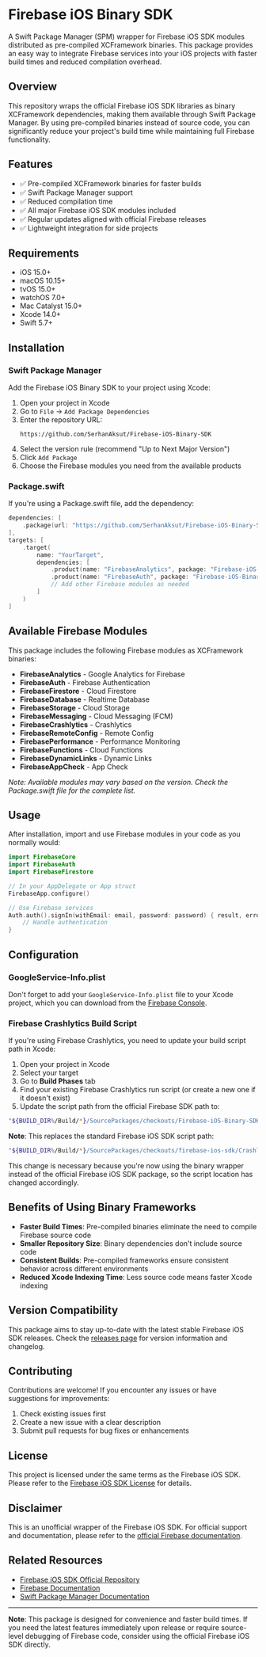 # Firebase iOS Binary SDK

A Swift Package Manager (SPM) wrapper for Firebase iOS SDK modules distributed as pre-compiled XCFramework binaries. This package provides an easy way to integrate Firebase services into your iOS projects with faster build times and reduced compilation overhead.

## Overview

This repository wraps the official Firebase iOS SDK libraries as binary XCFramework dependencies, making them available through Swift Package Manager. By using pre-compiled binaries instead of source code, you can significantly reduce your project's build time while maintaining full Firebase functionality.

## Features

- ✅ Pre-compiled XCFramework binaries for faster builds
- ✅ Swift Package Manager support
- ✅ Reduced compilation time
- ✅ All major Firebase iOS SDK modules included
- ✅ Regular updates aligned with official Firebase releases
- ✅ Lightweight integration for side projects

## Requirements

- iOS 15.0+
- macOS 10.15+
- tvOS 15.0+
- watchOS 7.0+
- Mac Catalyst 15.0+
- Xcode 14.0+
- Swift 5.7+

## Installation

### Swift Package Manager

Add the Firebase iOS Binary SDK to your project using Xcode:

1. Open your project in Xcode
2. Go to `File` → `Add Package Dependencies`
3. Enter the repository URL:
   ```
   https://github.com/SerhanAksut/Firebase-iOS-Binary-SDK
   ```
4. Select the version rule (recommend "Up to Next Major Version")
5. Click `Add Package`
6. Choose the Firebase modules you need from the available products

### Package.swift

If you're using a Package.swift file, add the dependency:

```swift
dependencies: [
    .package(url: "https://github.com/SerhanAksut/Firebase-iOS-Binary-SDK", from: "1.0.0")
],
targets: [
    .target(
        name: "YourTarget",
        dependencies: [
            .product(name: "FirebaseAnalytics", package: "Firebase-iOS-Binary-SDK"),
            .product(name: "FirebaseAuth", package: "Firebase-iOS-Binary-SDK"),
            // Add other Firebase modules as needed
        ]
    )
]
```

## Available Firebase Modules

This package includes the following Firebase modules as XCFramework binaries:

- **FirebaseAnalytics** - Google Analytics for Firebase
- **FirebaseAuth** - Firebase Authentication
- **FirebaseFirestore** - Cloud Firestore
- **FirebaseDatabase** - Realtime Database
- **FirebaseStorage** - Cloud Storage
- **FirebaseMessaging** - Cloud Messaging (FCM)
- **FirebaseCrashlytics** - Crashlytics
- **FirebaseRemoteConfig** - Remote Config
- **FirebasePerformance** - Performance Monitoring
- **FirebaseFunctions** - Cloud Functions
- **FirebaseDynamicLinks** - Dynamic Links
- **FirebaseAppCheck** - App Check

*Note: Available modules may vary based on the version. Check the Package.swift file for the complete list.*

## Usage

After installation, import and use Firebase modules in your code as you normally would:

```swift
import FirebaseCore
import FirebaseAuth
import FirebaseFirestore

// In your AppDelegate or App struct
FirebaseApp.configure()

// Use Firebase services
Auth.auth().signIn(withEmail: email, password: password) { result, error in
    // Handle authentication
}
```

## Configuration

### GoogleService-Info.plist

Don't forget to add your `GoogleService-Info.plist` file to your Xcode project, which you can download from the [Firebase Console](https://console.firebase.google.com/).

### Firebase Crashlytics Build Script

If you're using Firebase Crashlytics, you need to update your build script path in Xcode:

1. Open your project in Xcode
2. Select your target
3. Go to **Build Phases** tab
4. Find your existing Firebase Crashlytics run script (or create a new one if it doesn't exist)
5. Update the script path from the official Firebase SDK path to:

```bash
"${BUILD_DIR%/Build/*}/SourcePackages/checkouts/Firebase-iOS-Binary-SDK/Crashlytics/run"
```

**Note**: This replaces the standard Firebase iOS SDK script path:
```bash
"${BUILD_DIR%/Build/*}/SourcePackages/checkouts/firebase-ios-sdk/Crashlytics/run"
```

This change is necessary because you're now using the binary wrapper instead of the official Firebase iOS SDK package, so the script location has changed accordingly.

## Benefits of Using Binary Frameworks

- **Faster Build Times**: Pre-compiled binaries eliminate the need to compile Firebase source code
- **Smaller Repository Size**: Binary dependencies don't include source code
- **Consistent Builds**: Pre-compiled frameworks ensure consistent behavior across different environments
- **Reduced Xcode Indexing Time**: Less source code means faster Xcode indexing

## Version Compatibility

This package aims to stay up-to-date with the latest stable Firebase iOS SDK releases. Check the [releases page](https://github.com/SerhanAksut/Firebase-iOS-Binary-SDK/releases) for version information and changelog.

## Contributing

Contributions are welcome! If you encounter any issues or have suggestions for improvements:

1. Check existing issues first
2. Create a new issue with a clear description
3. Submit pull requests for bug fixes or enhancements

## License

This project is licensed under the same terms as the Firebase iOS SDK. Please refer to the [Firebase iOS SDK License](https://github.com/firebase/firebase-ios-sdk/blob/master/LICENSE) for details.

## Disclaimer

This is an unofficial wrapper of the Firebase iOS SDK. For official support and documentation, please refer to the [official Firebase documentation](https://firebase.google.com/docs/ios/setup).

## Related Resources

- [Firebase iOS SDK Official Repository](https://github.com/firebase/firebase-ios-sdk)
- [Firebase Documentation](https://firebase.google.com/docs)
- [Swift Package Manager Documentation](https://swift.org/package-manager/)

---

**Note**: This package is designed for convenience and faster build times. If you need the latest features immediately upon release or require source-level debugging of Firebase code, consider using the official Firebase iOS SDK directly.
